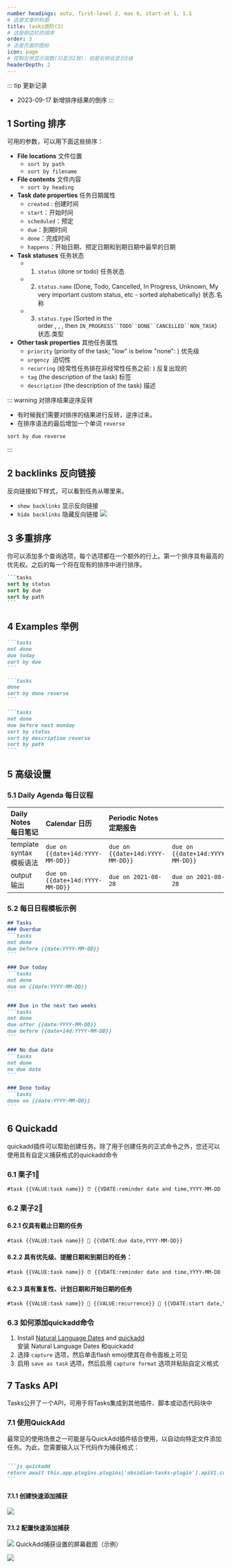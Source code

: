```yaml
---
number headings: auto, first-level 2, max 6, start-at 1, 1.1
# 这是文章的标题
title: tasks进阶(3)
# 这是侧边栏的顺序
order: 3
# 这是页面的图标
icon: page
# 控制左侧显示层数(只显示2层)，但是右侧会显示3级
headerDepth: 2
---
```

::: tip 更新记录
- 2023-09-17 新增排序结果的倒序
:::

## 1 Sorting 排序
可用的参数，可以用下面这些排序：
- **File locations**  文件位置
	- `sort by path `
	- `sort by filename`
- **File contents** 文件内容
	- `sort by heading` 
- **Task date properties** 任务日期属性
	- `created` : 创建时间
	- `start`：开始时间
	- `scheduled`：预定 
	- `due`：到期时间
	- `done`：完成时间
	- `happens`：开始日期、预定日期和到期日期中最早的日期
- **Task statuses**  任务状态
	- 1.  `status` (done or todo)  任务状态
	-  2. `status.name` (Done, Todo, Cancelled, In Progress, Unknown, My very important custom status, etc - sorted alphabetically) 状态.名称
	-  3. `status.type` (Sorted in the order , , , then `IN_PROGRESS``TODO``DONE``CANCELLED``NON_TASK`) 状态.类型
- **Other task properties** 其他任务属性
	-  `priority` (priority of the task; "low" is below "none": ) 优先级
	-  `urgency`  迫切性
	-  `recurring` (经常性任务排在非经常性任务之前: ) 反复出现的
	-  `tag` (the description of the task) 标签
	-  `description` (the description of the task) 描述

::: warning  对排序结果逆序反转
- 有时候我们需要对排序的结果进行反转，逆序过来。  
- 在排序语法的最后增加一个单词 `reverse`

```js
sort by due reverse
```
:::


## 2 backlinks 反向链接
反向链接如下样式，可以看到任务从哪里来。
- `show backlinks` 显示反向链接
- `hide backlinks`  隐藏反向链接
![](/assets/2023051201010800.png)

## 3 多重排序
你可以添加多个查询选项，每个选项都在一个额外的行上。第一个排序具有最高的优先权。之后的每一个将在现有的排序中进行排序。

````sql
```tasks
sort by status
sort by due
sort by path
```
````

## 4 Examples 举例

````md
```tasks
not done
due today
sort by due
```

```tasks
done
sort by done reverse
```

```tasks
not done
due before next monday
sort by status
sort by description reverse
sort by path
```
````

## 5 高级设置
### 5.1 Daily Agenda 每日议程



| Daily Notes 每日笔记     | Calendar 日历                    | Periodic Notes 定期报告          |                                  |
| :----------------------- | :------------------------------- | :------------------------------- | -------------------------------- |
| template syntax 模板语法 | `due on {{date+14d:YYYY-MM-DD}}` | `due on {{date+14d:YYYY-MM-DD}}` | `due on {{date+14d:YYYY-MM-DD}}` |
| output 输出              | `due on {{date+14d:YYYY-MM-DD}}` | `due on 2021-08-28`              | `due on 2021-08-28`              |



### 5.2 每日日程模板示例
````md
## Tasks
### Overdue
```tasks
not done
due before {{date:YYYY-MM-DD}}
```

### Due today
```tasks
not done
due on {{date:YYYY-MM-DD}}
```

### Due in the next two weeks
```tasks
not done
due after {{date:YYYY-MM-DD}}
due before {{date+14d:YYYY-MM-DD}}
```

### No due date
```tasks
not done
no due date
```

### Done today
```tasks
done on {{date:YYYY-MM-DD}}
```
````

## 6 Quickadd
quickadd插件可以帮助创建任务。除了用于创建任务的正式命令之外，您还可以使用具有自定义捕获格式的quickadd命令

### 6.1 栗子1🌰
```markdown
#task {{VALUE:task name}} ⏰ {{VDATE:reminder date and time,YYYY-MM-DD HH:mm}} {{VALUE:⏫,🔼,🔽, }} 🔁 {{VALUE:recurrence}} 🛫 {{VDATE:start date,YYYY-MM-DD}} ⏳ {{VDATE:scheduled date,YYYY-MM-DD}} 📅 {{VDATE:due date,YYYY-MM-DD}}
```

### 6.2 栗子2🌰
#### 6.2.1 仅具有截止日期的任务
```markdown
#task {{VALUE:task name}} 📅 {{VDATE:due date,YYYY-MM-DD}}
```

#### 6.2.2 具有优先级、提醒日期和到期日的任务：
```markdown
#task {{VALUE:task name}} ⏰ {{VDATE:reminder date and time,YYYY-MM-DD HH:mm}} {{VALUE:⏫,🔼,🔽, }} 📅 {{VDATE:due date,YYYY-MM-DD}}
```

#### 6.2.3 具有重复性、计划日期和开始日期的任务
```markdown
#task {{VALUE:task name}} 🔁 {{VALUE:recurrence}} 🛫 {{VDATE:start date,YYYY-MM-DD}} ⏳ {{VDATE:scheduled date,YYYY-MM-DD}}
```

### 6.3 如何添加quickadd命令
1.  Install [Natural Language Dates](https://github.com/argenos/nldates-obsidian) and [quickadd](https://github.com/chhoumann/quickadd)  
    安装 Natural Language Dates 和quickadd
2.  选择 `capture` 选项，然后单击flash emoji使其在命令面板上可见
3.  启用 `save as task` 选项，然后启用 `capture format` 选项并粘贴自定义格式

## 7 Tasks API
Tasks公开了一个API，可用于将Tasks集成到其他插件、脚本或动态代码块中

### 7.1 使用QuickAdd
最常见的使用场景之一可能是与QuickAdd插件结合使用，以自动向特定文件添加任务。为此，您需要输入以下代码作为捕获格式：

````markdown

```js quickadd
return await this.app.plugins.plugins['obsidian-tasks-plugin'].apiV1.createTaskLineModal();
```  

````

#### 7.1.1 创建快速添加捕获
![](/assets/2023051201014117.png)
#### 7.1.2 配置快速添加捕获
![](/assets/2023051201014142.png)
QuickAdd捕获设置的屏幕截图（示例）

![](/assets/2023051201014156.png)
